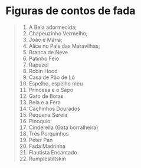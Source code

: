 # Figuras de contos de fada
> 1. A Bela adormecida;
> 2. Chapeuzinho Vermelho;
> 3. João e Maria;
> 3. Alice no Pais das Maravilhas;
> 3. Branca de Neve
> 3. Patinho Feio
> 3. Rapuzel
> 3. Robin Hood
> 3. Casa de Pão de Ló
> 3. Espelho, espelho meu
> 3. Princesa e o Sapo
> 3. Gato de Botas
> 3. Bela e a Fera
> 3. Cachinhos Dourados
> 3. Pequena Sereia
> 3. Pinoquio
> 3. Cinderella (Gata borralheira)
> 3. Três Porquinhos
> 3. Peter Pan
> 3. Fada Madrinha
> 3. Flautista Encantado
> 3. Rumplestiltskin